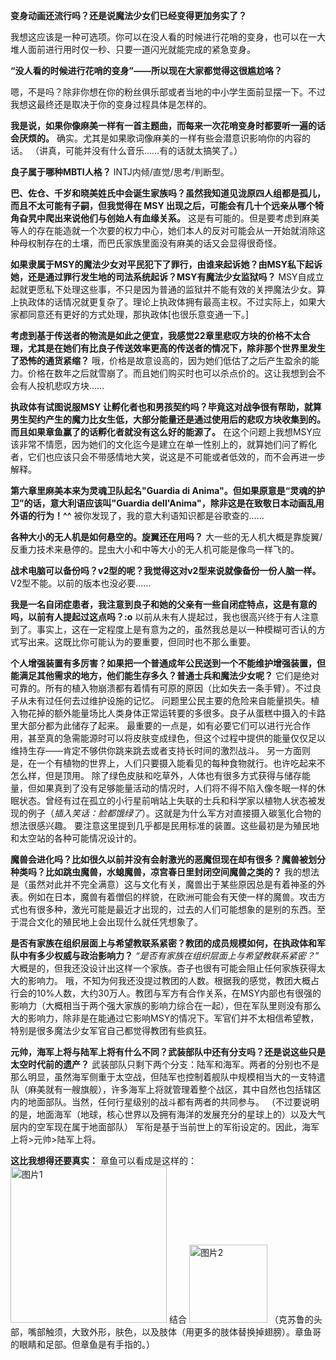 **变身动画还流行吗？还是说魔法少女们已经变得更加务实了？**

我想这应该是一种可选项。你可以在没人看的时候进行花哨的变身，也可以在一大堆人面前进行用时仅一秒、只要一道闪光就能完成的紧急变身。

 **“没人看的时候进行花哨的变身”——所以现在大家都觉得这很尴尬咯？**
 
  嗯，不是吗？除非你想在你的粉丝俱乐部或者当地的中小学生面前显摆一下。不过我想这最终还是取决于你的变身过程具体是怎样的。

 **我是说，如果你像麻美一样有一首主题曲，而每来一次花哨变身时都要听一遍的话会厌烦的。**
    确实。尤其是如果歌词像麻美的一样有些会潜意识影响你的内容的话。
 （讲真，可能并没有什么音乐……有的话就太搞笑了。）


**良子属于哪种MBTI人格？**
INTJ内倾/直觉/思考/判断型。


**巴、佐仓、千岁和晓美姓氏中会诞生家族吗？虽然我知道见泷原四人组都是孤儿，而且不太可能有子嗣，但我觉得在 MSY 出现之后，可能会有几十个远亲从哪个犄角旮旯中爬出来说他们与创始人有血缘关系。**
这是有可能的。但是要考虑到麻美等人的存在能造就一个次要的权力中心，她们本人的反对可能会从一开始就消除这种母权制存在的土壤，而巴氏家族里面没有麻美的话又会显得很奇怪。


**如果隶属于MSY的魔法少女对平民犯下了罪行，由谁来起诉她？由MSY私下起诉她，还是通过罪行发生地的司法系统起诉？MSY有魔法少女监狱吗？**
MSY自成立起就更愿私下处理这些事，不只是因为普通的监狱并不能有效的关押魔法少女。算上执政体的话情况就更复杂了。理论上执政体拥有最高主权。不过实际上，如果大家都同意还有更好的方式处理，那执政体[也很乐意变通一下。]


**考虑到基于传送者的物流是如此之便宜，我感觉22章里悲叹方块的价格不太合理，尤其是在她们有比良子传送效率更高的传送者的情况下，除非那个世界里发生了恐怖的通货紧缩？**
哦，价格是故意设高的，因为她们低估了之后产生盈余的能力。价格在数年之后就雪崩了。而且她们购买时也可以杀点价的。这让我想到会不会有人投机悲叹方块……


**执政体有试图说服MSY 让孵化者也和男孩契约吗？毕竟这对战争很有帮助，就算男生契约产生的魔力比女生低，大部分能量还是通过使用后的悲叹方块收集到的。而且如果章鱼赢了的话孵化者就没有这么好的能源了。**
在这个问题上我想MSY应该非常不情愿，因为她们的文化迄今是建立在单一性别上的，就算她们问了孵化者，它们也应该只会不带感情地大笑，说这是不可能或者低效的，而不会再进一步解释。


**第六章里麻美本来为灵魂卫队起名"Guardia di Anima"。但如果原意是“灵魂的护卫”的话，意大利语应该叫"Guardia dell'Anima"，除非这是在致敬日本动画乱用外语的行为！^^**
被你发现了，我的意大利语知识都是谷歌查的……


**各种大小的无人机是如何悬空的。旋翼还在用吗？**
大一些的无人机大概是靠旋翼/反重力技术来悬停的。昆虫大小和中等大小的无人机可能是像鸟一样飞的。


**战术电脑可以备份吗？v2型的呢？我觉得这对v2型来说就像备份一份人脑一样。**
V2型不能。以前的版本也没必要……


**我是一名自闭症患者，我注意到良子和她的父亲有一些自闭症特点，这是有意的吗，以前有人提起过这点吗？:o**
以前从未有人提起过，我也很高兴终于有人注意到了。事实上，这在一定程度上是有意为之的，虽然我总是以一种模糊可否认的方式写出来。这既比你可能认为的要重要，但同时也不那么重要。


**个人增强装置有多厉害？如果把一个普通成年公民送到一个不能维护增强装置，但能满足其他需求的地方，他们能生存多久？普通士兵和魔法少女呢？**
它们是绝对可靠的。所有的植入物崩溃都有着情有可原的原因（比如失去一条手臂）。不过良子从未有过任何去过维护设施的记忆。
问题里公民主要的危险来自能量损失。植入物花掉的额外能量场比人类身体正常运转要的多很多。良子从蛋糕中摄入的卡路里大部分都为此储存了起来。
最重要的一点是，如有必要它们可以进行光合作用，甚至真的急需能源时可以将皮肤变成绿色，但这个过程中提供的能量仅仅足以维持生存——肯定不够供你跳来跳去或者支持长时间的激烈战斗。
另一方面则是，在一个有植物的世界上，人们只要摄入能看见的每种食物就行。也许吃起来不怎么样，但是顶用。
除了绿色皮肤和吃草外，人体也有很多方式获得与储存能量，但如果真到了没有足够能量活动的情况时，人们将不得不陷入像冬眠一样的休眠状态。曾经有过在孤立的小行星前哨站上失联的士兵和科学家以植物人状态被发现的例子（*插入笑话：脸都饿绿了*）。这就是为什么军方对直接摄入碳氢化合物的想法很感兴趣。
要注意这里提到几乎都是民用标准的装置。这些最初是为殖民地和太空站的各种可能情况设计的。


**魔兽会进化吗？比如很久以前并没有会射激光的恶魔但现在却有很多？魔兽被划分种类吗？比如跳虫魔兽，水螅魔兽，凉宫春日里封闭空间魔兽之类的？**
我的想法是（虽然对此并不完全满意）这与文化有关，魔兽出于某些原因总是有着神圣的外表。例如在日本，魔兽有着僧侣的样貌，在欧洲可能会有天使一样的魔兽。攻击方式也有很多种，激光可能是最近才出现的，过去的人们可能想象的是别的东西。至于混合文化的殖民地上会出现什么就任凭想象了。


**是否有家族在组织层面上与希望教联系紧密？教团的成员规模如何，在执政体和军队中有多少权威与政治影响力？**
*“是否有家族在组织层面上与希望教联系紧密？”*
大概是的，但我还没设计出这样一个家族。杏子也很有可能会阻止任何家族获得太大的影响力。
哦，不知为何我还没提过教团的人数。根据我的感觉，教团大概占行会的10%人数，大约30万人。教团与军方有合作关系，在MSY内部也有很强的影响力（大概相当于两个强大家族的影响力综合在一起），但在军队里则没有那么大的影响力，除非是在能通过它影响MSY的情况下。军官们并不太相信希望教，特别是很多魔法少女军官自己都觉得教团有些疯狂。

**元帅，海军上将与陆军上将有什么不同？武装部队中还有分支吗？还是说这些只是太空时代前的遗产？**
武装部队只剩下两个分支：陆军和海军。两者的分别也不是那么明显，虽然海军侧重于太空战，但陆军也控制着舰队中规模相当大的一支特遣队（麻美就有一艘旗舰），许多海军上将就管理着整个战区，其中自然也包括辖区内的地面部队。当然，任何行星级别的战斗都有两者的共同参与。
（不过要说明的是，地面海军（地球，核心世界以及拥有海洋的发展充分的星球上的）以及大气层内的空军现在属于地面部队）
军衔是基于当前世上的军衔设定的。因此，海军上将>元帅>陆军上将。

**这比我想得还要真实：**
章鱼可以看成是这样的：
<img width="250" alt="图片1" src="https://github.com/user-attachments/assets/a03d2d59-5022-4921-9256-7527ec2f8776" />
结合
<img width="125" alt="图片2" src="https://github.com/user-attachments/assets/2834872f-4723-4d20-b8e6-7ecfe1379157" />
（克苏鲁的头部，嘴部触须，大致外形，肤色，以及肢体（用更多的肢体替换掉翅膀）。章鱼哥的眼睛和足部。但章鱼是有手指的。）

